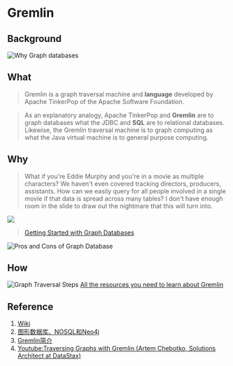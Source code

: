 # Gremlin 

## Background
![Why Graph databases](https://image.slidesharecdn.com/neo4j-buzzwords-100611065734-phpapp02/95/neo4j-5-cool-graph-examples-25-728.jpg?cb=1276239528)

## What 

> Gremlin is a graph traversal machine and **language** developed by Apache TinkerPop of the Apache Software Foundation.

> As an explanatory analogy, Apache TinkerPop and **Gremlin** are to graph databases what the JDBC and **SQL** are to relational databases. Likewise, the Gremlin traversal machine is to graph computing as what the Java virtual machine is to general purpose computing. 

## Why 
> What if you're Eddie Murphy and you're in a movie as multiple characters? We haven't even covered tracking directors, producers, assistants. How can we easily query for all people involved in a single movie if that data is spread across many tables? I don't have enough room in the slide to draw out the nightmare that this will turn into.

![](https://academy.datastax.com/sites/default/files/screen_shot_2016-01-26_at_3.02.10_pm.png)
> [Getting Started with Graph Databases](https://academy.datastax.com/resources/getting-started-graph-databases)


![Pros and Cons of Graph Database](https://image.slidesharecdn.com/objectivitytutorialaug202013-131021155903-phpapp01/95/an-introduction-to-graph-databases-35-638.jpg?cb=1382371276)

## How 
![Graph Traversal Steps](https://i.imgur.com/fgjiWwH.jpg)
[All the resources you need to learn about Gremlin](http://gremlinbin.com/site/learn)

## Reference
1. [Wiki](https://www.wikiwand.com/en/Gremlin_(programming_language))
2. [图形数据库、NOSQL和Neo4j](http://www.bijishequ.com/detail/55312)
3. [Gremlin简介](http://www.cnblogs.com/myitroad/p/7727570.html)
4. [Youtube:Traversing Graphs with Gremlin (Artem Chebotko, Solutions Architect at DataStax)](https://www.youtube.com/watch?v=mZmVnEzsDnY)

